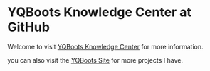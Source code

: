 # YQBoots Knowledge Center at GitHub
Welcome to visit [YQBoots Knowledge Center](http://help.yqboots.com) for more information.

you can also visit the [YQBoots Site](http://www.yqboots.com) for more projects I have.
